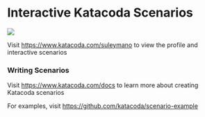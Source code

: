 # Interactive Katacoda Scenarios

[![](http://shields.katacoda.com/katacoda/suleymano/count.svg)](https://www.katacoda.com/suleymano "Get your profile on Katacoda.com")

Visit https://www.katacoda.com/suleymano to view the profile and interactive scenarios

### Writing Scenarios
Visit https://www.katacoda.com/docs to learn more about creating Katacoda scenarios

For examples, visit https://github.com/katacoda/scenario-example
